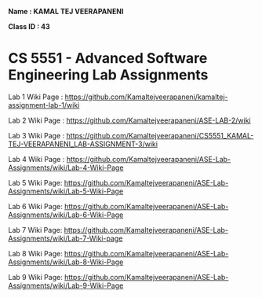 **Name : KAMAL TEJ VEERAPANENI**  

**Class ID : 43**

# CS 5551 - Advanced Software Engineering Lab Assignments   

Lab 1 Wiki Page : https://github.com/Kamaltejveerapaneni/kamaltej-assignment-lab-1/wiki   

Lab 2 Wiki Page : https://github.com/Kamaltejveerapaneni/ASE-LAB-2/wiki   

Lab 3 Wiki Page : https://github.com/Kamaltejveerapaneni/CS5551_KAMAL-TEJ-VEERAPANENI_LAB-ASSIGNMENT-3/wiki   

Lab 4 Wiki Page : https://github.com/Kamaltejveerapaneni/ASE-Lab-Assignments/wiki/Lab-4-Wiki-Page

Lab 5 Wiki Page: https://github.com/Kamaltejveerapaneni/ASE-Lab-Assignments/wiki/Lab-5-Wiki-Page

Lab 6 Wiki Page: https://github.com/Kamaltejveerapaneni/ASE-Lab-Assignments/wiki/Lab-6-Wiki-Page

Lab 7 Wiki Page: https://github.com/Kamaltejveerapaneni/ASE-Lab-Assignments/wiki/Lab-7-Wiki-page


Lab 8 Wiki Page: https://github.com/Kamaltejveerapaneni/ASE-Lab-Assignments/wiki/Lab-8-Wiki-Page


Lab 9 Wiki Page: https://github.com/Kamaltejveerapaneni/ASE-Lab-Assignments/wiki/Lab-9-Wiki-Page
